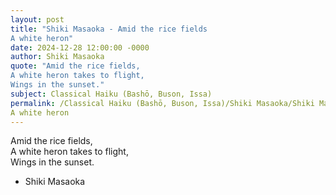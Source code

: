 ```yaml
---
layout: post
title: "Shiki Masaoka - Amid the rice fields  
A white heron"
date: 2024-12-28 12:00:00 -0000
author: Shiki Masaoka
quote: "Amid the rice fields,  
A white heron takes to flight,  
Wings in the sunset."
subject: Classical Haiku (Bashō, Buson, Issa)
permalink: /Classical Haiku (Bashō, Buson, Issa)/Shiki Masaoka/Shiki Masaoka - Amid the rice fields  
A white heron
---
```


Amid the rice fields,  
A white heron takes to flight,  
Wings in the sunset.

- Shiki Masaoka
